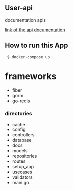 ## User-api 

documentation apis

[link of the api documentation](http://localhost:3031/swagger/index.html)

## How to run this App 

```shell 
 $ docker-compose up
```

# frameworks

* fiber
* gorm
* go-redis

### directories

* cache <br>
* config <br>
* controllers <br>
* database <br>
* docs <br>
* models <br>
* repositories <br>
* routes <br>
* setup_app <br>
* usecases <br>
* validators <br>
* main.go <br>
